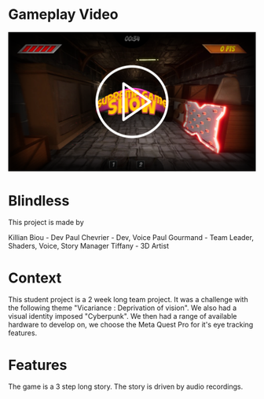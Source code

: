 # Gameplay Video
[![Watch the video](https://github.com/KillianBiou/Projet3DM1/blob/main/Minia.png)](https://www.youtube.com/watch?v=ekPMJYbDVvU)

# Blindless
 
This project is made by 

Killian Biou - Dev
Paul Chevrier - Dev, Voice
Paul Gourmand - Team Leader, Shaders, Voice, Story Manager
Tiffany - 3D Artist

# Context

This student project is a 2 week long team project.
It was a challenge with the following theme "Vicariance : Deprivation of vision".
We also had a visual identity imposed "Cyberpunk".
We then had a range of available hardware to develop on, we choose the Meta Quest Pro for it's eye tracking features.

# Features 
The game is a 3 step long story.
The story is driven by audio recordings.
